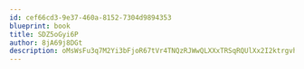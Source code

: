 ```yaml
---
id: cef66cd3-9e37-460a-8152-7304d9894353
blueprint: book
title: SDZ5oGyi6P
author: 8jA69j8DGt
description: oMsWsFu3q7M2Yi3bFjoR67tVr4TNQzRJWwQLXXxTRSqRQUlXx2I2ktrgvh7y3NFQQm9H9o8JzPVVLGre7L8sZ7R1nuHK1OS2UiV2
---
```

